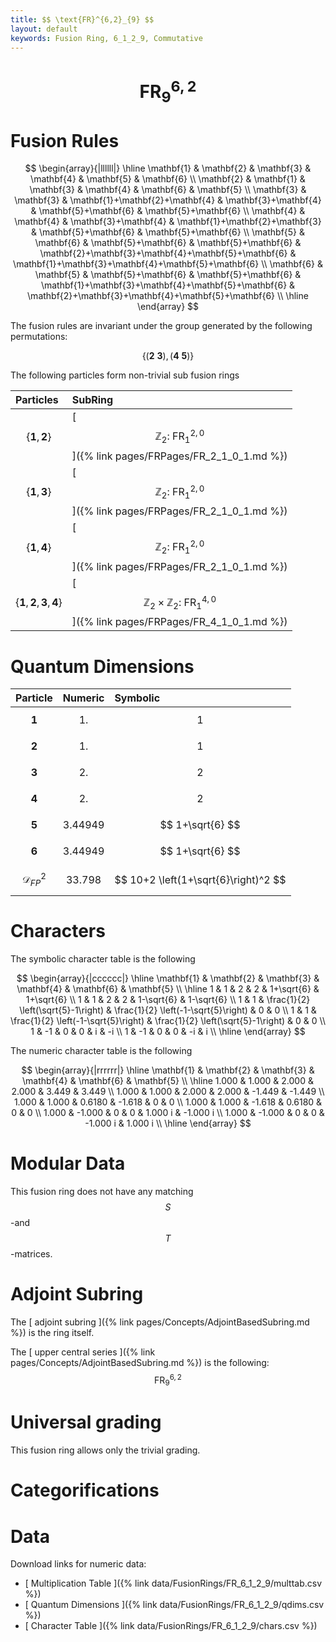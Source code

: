 ```yaml
---
title: $$ \text{FR}^{6,2}_{9} $$
layout: default
keywords: Fusion Ring, 6_1_2_9, Commutative
---
```

# $$ \text{FR}^{6,2}_{9} $$


# Fusion Rules

$$
\begin{array}{|llllll|}
\hline
 \mathbf{1} & \mathbf{2} & \mathbf{3} & \mathbf{4} & \mathbf{5} & \mathbf{6} \\
 \mathbf{2} & \mathbf{1} & \mathbf{3} & \mathbf{4} & \mathbf{6} & \mathbf{5} \\
 \mathbf{3} & \mathbf{3} & \mathbf{1}+\mathbf{2}+\mathbf{4} & \mathbf{3}+\mathbf{4} & \mathbf{5}+\mathbf{6} & \mathbf{5}+\mathbf{6} \\
 \mathbf{4} & \mathbf{4} & \mathbf{3}+\mathbf{4} & \mathbf{1}+\mathbf{2}+\mathbf{3} & \mathbf{5}+\mathbf{6} & \mathbf{5}+\mathbf{6} \\
 \mathbf{5} & \mathbf{6} & \mathbf{5}+\mathbf{6} & \mathbf{5}+\mathbf{6} & \mathbf{2}+\mathbf{3}+\mathbf{4}+\mathbf{5}+\mathbf{6} & \mathbf{1}+\mathbf{3}+\mathbf{4}+\mathbf{5}+\mathbf{6} \\
 \mathbf{6} & \mathbf{5} & \mathbf{5}+\mathbf{6} & \mathbf{5}+\mathbf{6} & \mathbf{1}+\mathbf{3}+\mathbf{4}+\mathbf{5}+\mathbf{6} & \mathbf{2}+\mathbf{3}+\mathbf{4}+\mathbf{5}+\mathbf{6} \\
\hline
\end{array}
$$


The fusion rules are invariant under the group generated by the following permutations:

$$ \left\{(\mathbf{2} \ \mathbf{3}), (\mathbf{4} \ \mathbf{5})\right\} $$


The following particles form non-trivial sub fusion rings

| Particles | SubRing |
| :------ | :------ |
| $$ \{\mathbf{1},\mathbf{2}\} $$ | [ $$ \mathbb{Z}_2:\ \text{FR}^{2,0}_{1} $$ ]({% link pages/FRPages/FR_2_1_0_1.md %}) |
| $$ \{\mathbf{1},\mathbf{3}\} $$ | [ $$ \mathbb{Z}_2:\ \text{FR}^{2,0}_{1} $$ ]({% link pages/FRPages/FR_2_1_0_1.md %}) |
| $$ \{\mathbf{1},\mathbf{4}\} $$ | [ $$ \mathbb{Z}_2:\ \text{FR}^{2,0}_{1} $$ ]({% link pages/FRPages/FR_2_1_0_1.md %}) |
| $$ \{\mathbf{1},\mathbf{2},\mathbf{3},\mathbf{4}\} $$ | [ $$ \mathbb{Z}_2\times \mathbb{Z}_2:\ \text{FR}^{4,0}_{1} $$ ]({% link pages/FRPages/FR_4_1_0_1.md %}) |


# Quantum Dimensions

| Particle | Numeric | Symbolic |
| :------ | :------ | :------ |
| $$ \mathbf{1} $$ | $$ 1. $$ | $$ 1 $$ |
| $$ \mathbf{2} $$ | $$ 1. $$ | $$ 1 $$ |
| $$ \mathbf{3} $$ | $$ 2. $$ | $$ 2 $$ |
| $$ \mathbf{4} $$ | $$ 2. $$ | $$ 2 $$ |
| $$ \mathbf{5} $$ | $$ 3.44949 $$ | $$ 1+\sqrt{6} $$ |
| $$ \mathbf{6} $$ | $$ 3.44949 $$ | $$ 1+\sqrt{6} $$ |
| $$ \mathcal{D}_{FP}^2 $$ | $$ 33.798 $$ | $$ 10+2 \left(1+\sqrt{6}\right)^2 $$ |

# Characters

The symbolic character table is the following

$$
\begin{array}{|cccccc|}
\hline
 \mathbf{1} & \mathbf{2} & \mathbf{3} & \mathbf{4} & \mathbf{6} & \mathbf{5} \\
\hline
 1 & 1 & 2 & 2 & 1+\sqrt{6} & 1+\sqrt{6} \\
 1 & 1 & 2 & 2 & 1-\sqrt{6} & 1-\sqrt{6} \\
 1 & 1 & \frac{1}{2} \left(\sqrt{5}-1\right) & \frac{1}{2} \left(-1-\sqrt{5}\right) & 0 & 0 \\
 1 & 1 & \frac{1}{2} \left(-1-\sqrt{5}\right) & \frac{1}{2} \left(\sqrt{5}-1\right) & 0 & 0 \\
 1 & -1 & 0 & 0 & i & -i \\
 1 & -1 & 0 & 0 & -i & i \\
\hline
\end{array}
$$

The numeric character table is the following

$$
\begin{array}{|rrrrrr|}
\hline
 \mathbf{1} & \mathbf{2} & \mathbf{3} & \mathbf{4} & \mathbf{6} & \mathbf{5} \\
\hline
 1.000 & 1.000 & 2.000 & 2.000 & 3.449 & 3.449 \\
 1.000 & 1.000 & 2.000 & 2.000 & -1.449 & -1.449 \\
 1.000 & 1.000 & 0.6180 & -1.618 & 0 & 0 \\
 1.000 & 1.000 & -1.618 & 0.6180 & 0 & 0 \\
 1.000 & -1.000 & 0 & 0 & 1.000 i & -1.000 i \\
 1.000 & -1.000 & 0 & 0 & -1.000 i & 1.000 i \\
\hline
\end{array}
$$

# Modular Data

This fusion ring does not have any matching $$ S $$-and $$ T $$-matrices.

# Adjoint Subring

The [ adjoint subring ]({% link pages/Concepts/AdjointBasedSubring.md %}) is the ring itself.

The [ upper central series ]({% link pages/Concepts/AdjointBasedSubring.md %}) is the following:
$$ \text{FR}^{6,2}_{9} $$

# Universal grading

This fusion ring allows only the trivial grading.

# Categorifications



# Data

Download links for numeric data:

* [ Multiplication Table ]({% link data/FusionRings/FR_6_1_2_9/multtab.csv %})
* [ Quantum Dimensions ]({% link data/FusionRings/FR_6_1_2_9/qdims.csv %})
* [ Character Table ]({% link data/FusionRings/FR_6_1_2_9/chars.csv %})